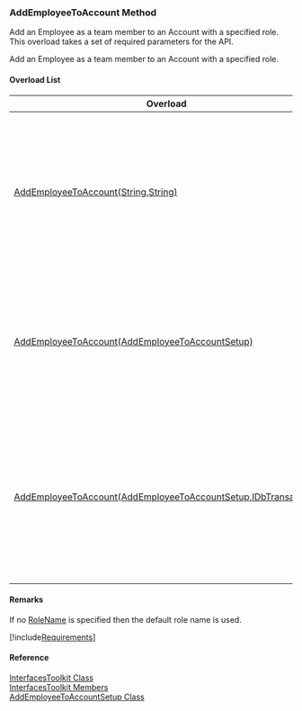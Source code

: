 ﻿### AddEmployeeToAccount Method

Add an Employee as a team member to an Account with a specified role. This overload takes a set of required parameters for the API.

Add an Employee as a team member to an Account with a specified role.

#### Overload List

| Overload | Description |
| --- | --- |
| [AddEmployeeToAccount(String,String)](FChoice.Toolkits.Clarify~FChoice.Toolkits.Clarify.Interfaces.InterfacesToolkit~AddEmployeeToAccount(String,String).md) | Add an Employee as a team member to an Account with a specified role. This overload takes a set of required parameters for the API.   |
| [AddEmployeeToAccount(AddEmployeeToAccountSetup)](FChoice.Toolkits.Clarify~FChoice.Toolkits.Clarify.Interfaces.InterfacesToolkit~AddEmployeeToAccount(AddEmployeeToAccountSetup).md) | Add an Employee as a team member to an Account with a specified role. This overload takes a setup object.   |
| [AddEmployeeToAccount(AddEmployeeToAccountSetup,IDbTransaction)](FChoice.Toolkits.Clarify~FChoice.Toolkits.Clarify.Interfaces.InterfacesToolkit~AddEmployeeToAccount(AddEmployeeToAccountSetup,IDbTransaction).md) | Add an Employee as a team member to an Account with a specified role. This overload takes a setup object and a database transaction.   |

#### Remarks

If no [RoleName](FChoice.Toolkits.Clarify~FChoice.Toolkits.Clarify.Interfaces.AddEmployeeToAccountSetup~RoleName.md) is specified then the default role name is used.

[!include[Requirements](../partials/requirements.md)]



#### Reference

[InterfacesToolkit Class](FChoice.Toolkits.Clarify~FChoice.Toolkits.Clarify.Interfaces.InterfacesToolkit.md)  
[InterfacesToolkit Members](FChoice.Toolkits.Clarify~FChoice.Toolkits.Clarify.Interfaces.InterfacesToolkit_members.md)  
[AddEmployeeToAccountSetup Class](FChoice.Toolkits.Clarify~FChoice.Toolkits.Clarify.Interfaces.AddEmployeeToAccountSetup.md)